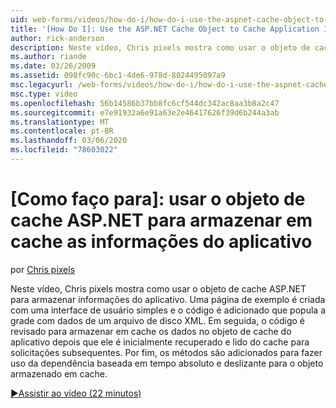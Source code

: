 ```yaml
---
uid: web-forms/videos/how-do-i/how-do-i-use-the-aspnet-cache-object-to-cache-application-information
title: '[How Do I]: Use the ASP.NET Cache Object to Cache Application Information | Microsoft Docs'
author: rick-anderson
description: Neste vídeo, Chris pixels mostra como usar o objeto de cache ASP.NET para armazenar informações do aplicativo. Uma página de exemplo é criada com uma interface do usuário simples...
ms.author: riande
ms.date: 03/26/2009
ms.assetid: 098fc90c-6bc1-4de6-978d-8024495097a9
msc.legacyurl: /web-forms/videos/how-do-i/how-do-i-use-the-aspnet-cache-object-to-cache-application-information
msc.type: video
ms.openlocfilehash: 56b14586b37bb8fc6cf544dc342ac8aa3b8a2c47
ms.sourcegitcommit: e7e91932a6e91a63e2e46417626f39d6b244a3ab
ms.translationtype: MT
ms.contentlocale: pt-BR
ms.lasthandoff: 03/06/2020
ms.locfileid: "78603022"
---
```

# <a name="how-do-i-use-the-aspnet-cache-object-to-cache-application-information"></a>[Como faço para]: usar o objeto de cache ASP.NET para armazenar em cache as informações do aplicativo

por [Chris pixels](https://twitter.com/chrispels)

Neste vídeo, Chris pixels mostra como usar o objeto de cache ASP.NET para armazenar informações do aplicativo. Uma página de exemplo é criada com uma interface de usuário simples e o código é adicionado que popula a grade com dados de um arquivo de disco XML. Em seguida, o código é revisado para armazenar em cache os dados no objeto de cache do aplicativo depois que ele é inicialmente recuperado e lido do cache para solicitações subsequentes. Por fim, os métodos são adicionados para fazer uso da dependência baseada em tempo absoluto e deslizante para o objeto armazenado em cache.

[&#9654;Assistir ao vídeo (22 minutos)](https://channel9.msdn.com/Blogs/ASP-NET-Site-Videos/how-do-i-use-the-aspnet-cache-object-to-cache-application-information)
